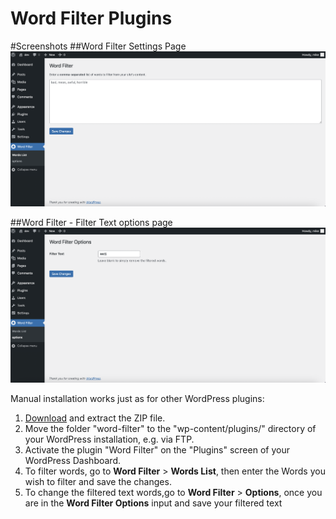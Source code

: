 # Word Filter Plugins
#Screenshots
##Word Filter Settings Page
![Screenshot](https://github.com/kipmyk/Word-Filter/blob/main/Screenshot-01.png)

##Word Filter - Filter Text options page
![Screenshot](https://github.com/kipmyk/Word-Filter/blob/main/Screenshot-02.png)

Manual installation works just as for other WordPress plugins:

1. [Download](https://github.com/kipmyk/Word-Filter/archive/refs/tags/1.0.0.zip) and extract the ZIP file.
2. Move the folder "word-filter" to the "wp-content/plugins/" directory of your WordPress installation, e.g. via FTP.
3. Activate the plugin "Word Filter" on the "Plugins" screen of your WordPress Dashboard.
4. To filter words, go to **Word Filter** > **Words List**, then enter the Words you wish to filter and save the changes.
5. To change the filtered text words,go to **Word Filter** > **Options**, once you are in the **Word Filter Options** input and save your filtered text
